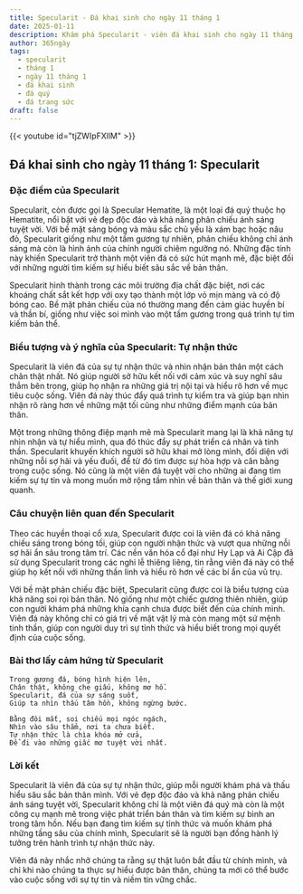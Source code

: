 ```yaml
---
title: Specularit - Đá khai sinh cho ngày 11 tháng 1
date: 2025-01-11
description: Khám phá Specularit - viên đá khai sinh cho ngày 11 tháng 1, biểu tượng của Tự nhận thức. Cùng tìm hiểu ý nghĩa sâu sắc của viên đá độc đáo này.
author: 365ngày
tags:
  - specularit
  - tháng 1
  - ngày 11 tháng 1
  - đá khai sinh
  - đá quý
  - đá trang sức
draft: false
---
```


{{< youtube id="tjZWIpFXllM" >}}

## Đá khai sinh cho ngày 11 tháng 1: Specularit

### Đặc điểm của Specularit

Specularit, còn được gọi là Specular Hematite, là một loại đá quý thuộc họ Hematite, nổi bật với vẻ đẹp độc đáo và khả năng phản chiếu ánh sáng tuyệt vời. Với bề mặt sáng bóng và màu sắc chủ yếu là xám bạc hoặc nâu đỏ, Specularit giống như một tấm gương tự nhiên, phản chiếu không chỉ ánh sáng mà còn là hình ảnh của chính người chiêm ngưỡng nó. Những đặc tính này khiến Specularit trở thành một viên đá có sức hút mạnh mẽ, đặc biệt đối với những người tìm kiếm sự hiểu biết sâu sắc về bản thân.

Specularit hình thành trong các môi trường địa chất đặc biệt, nơi các khoáng chất sắt kết hợp với oxy tạo thành một lớp vỏ mịn màng và có độ bóng cao. Bề mặt phản chiếu của nó thường mang đến cảm giác huyền bí và thần bí, giống như việc soi mình vào một tấm gương trong quá trình tự tìm kiếm bản thể.

### Biểu tượng và ý nghĩa của Specularit: Tự nhận thức

Specularit là viên đá của sự tự nhận thức và nhìn nhận bản thân một cách chân thật nhất. Nó giúp người sở hữu kết nối với cảm xúc và suy nghĩ sâu thẳm bên trong, giúp họ nhận ra những giá trị nội tại và hiểu rõ hơn về mục tiêu cuộc sống. Viên đá này thúc đẩy quá trình tự kiểm tra và giúp bạn nhìn nhận rõ ràng hơn về những mặt tối cũng như những điểm mạnh của bản thân.

Một trong những thông điệp mạnh mẽ mà Specularit mang lại là khả năng tự nhìn nhận và tự hiểu mình, qua đó thúc đẩy sự phát triển cá nhân và tinh thần. Specularit khuyến khích người sở hữu khai mở lòng mình, đối diện với những nỗi sợ hãi và yếu đuối, để từ đó tìm được sự hòa hợp và cân bằng trong cuộc sống. Nó cũng là một viên đá tuyệt vời cho những ai đang tìm kiếm sự tự tin và mong muốn mở rộng tầm nhìn về bản thân và thế giới xung quanh.

### Câu chuyện liên quan đến Specularit

Theo các huyền thoại cổ xưa, Specularit được coi là viên đá có khả năng chiếu sáng trong bóng tối, giúp con người nhận thức và vượt qua những nỗi sợ hãi ẩn sâu trong tâm trí. Các nền văn hóa cổ đại như Hy Lạp và Ai Cập đã sử dụng Specularit trong các nghi lễ thiêng liêng, tin rằng viên đá này có thể giúp họ kết nối với những thần linh và hiểu rõ hơn về các bí ẩn của vũ trụ.

Với bề mặt phản chiếu đặc biệt, Specularit cũng được coi là biểu tượng của khả năng soi rọi bản thân. Nó giống như một chiếc gương thiên nhiên, giúp con người khám phá những khía cạnh chưa được biết đến của chính mình. Viên đá này không chỉ có giá trị về mặt vật lý mà còn mang một sứ mệnh tinh thần, giúp con người duy trì sự tỉnh thức và hiểu biết trong mọi quyết định của cuộc sống.

### Bài thơ lấy cảm hứng từ Specularit

```
Trong gương đá, bóng hình hiện lên,  
Chân thật, không che giấu, không mơ hồ.  
Specularit, đá của sự sáng suốt,  
Giúp ta nhìn thấu tâm hồn, không ngừng bước.  

Bằng đôi mắt, soi chiếu mọi ngóc ngách,  
Nhìn vào sâu thẳm, nơi ta chưa biết.  
Tự nhận thức là chìa khóa mở cửa,  
Để đi vào những giấc mơ tuyệt vời nhất.  
```

### Lời kết

Specularit là viên đá của sự tự nhận thức, giúp mỗi người khám phá và thấu hiểu sâu sắc bản thân mình. Với vẻ đẹp độc đáo và khả năng phản chiếu ánh sáng tuyệt vời, Specularit không chỉ là một viên đá quý mà còn là một công cụ mạnh mẽ trong việc phát triển bản thân và tìm kiếm sự bình an trong tâm hồn. Nếu bạn đang tìm kiếm sự tỉnh thức và muốn khám phá những tầng sâu của chính mình, Specularit sẽ là người bạn đồng hành lý tưởng trên hành trình tự nhận thức này.

Viên đá này nhắc nhở chúng ta rằng sự thật luôn bắt đầu từ chính mình, và chỉ khi nào chúng ta thực sự hiểu được bản thân, chúng ta mới có thể bước vào cuộc sống với sự tự tin và niềm tin vững chắc.